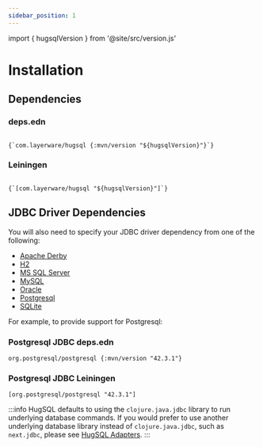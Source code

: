 ```yaml
---
sidebar_position: 1
---
```


import { hugsqlVersion } from '@site/src/version.js'

# Installation

## Dependencies

### deps.edn

<pre><code>
{`com.layerware/hugsql {:mvn/version "${hugsqlVersion}"}`}
</code></pre>

### Leiningen

<pre><code>
{`[com.layerware/hugsql "${hugsqlVersion}"]`}
</code></pre>

## JDBC Driver Dependencies

You will also need to specify your JDBC driver dependency from one of the following:

- [Apache Derby](https://search.maven.org/artifact/org.apache.derby/derby)
- [H2](https://search.maven.org/artifact/com.h2database/h2)
- [MS SQL Server](https://search.maven.org/artifact/com.microsoft.sqlserver/mssql-jdbc)
- [MySQL](https://search.maven.org/artifact/mysql/mysql-connector-java)
- [Oracle](https://search.maven.org/artifact/com.oracle.database.jdbc/ojdbc11)
- [Postgresql](https://search.maven.org/artifact/org.postgresql/postgresql)
- [SQLite](https://search.maven.org/artifact/org.xerial/sqlite-jdbc)

For example, to provide support for Postgresql:

### Postgresql JDBC deps.edn

```
org.postgresql/postgresql {:mvn/version "42.3.1"}
```

### Postgresql JDBC Leiningen

```
[org.postgresql/postgresql "42.3.1"]
```

:::info
HugSQL defaults to using the `clojure.java.jdbc` library to run underlying database commands. If you would prefer to use another underlying database library instead of `clojure.java.jdbc`, such as `next.jdbc`, please see [HugSQL Adapters](/hugsql-adapters).
:::
